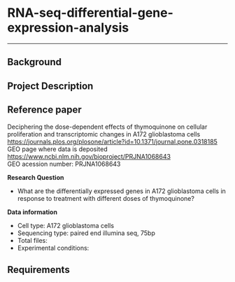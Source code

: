 # RNA-seq-differential-gene-expression-analysis
---

**Background**  
---  

**Project Description**  
---  
**Reference paper**  
---
Deciphering the dose-dependent effects of thymoquinone on cellular proliferation and transcriptomic changes in A172 glioblastoma cells https://journals.plos.org/plosone/article?id=10.1371/journal.pone.0318185  
GEO page where data is deposited https://www.ncbi.nlm.nih.gov/bioproject/PRJNA1068643  
GEO acession number: PRJNA1068643  

**Research Question**
- What are the differentially expressed genes in A172 glioblastoma cells in response to treatment with different doses of thymoquinone?

**Data information**  
- Cell type: A172 glioblastoma cells  
- Sequencing type: paired end illumina seq, 75bp
- Total files:
- Experimental conditions: 

**Requirements**  
---  

